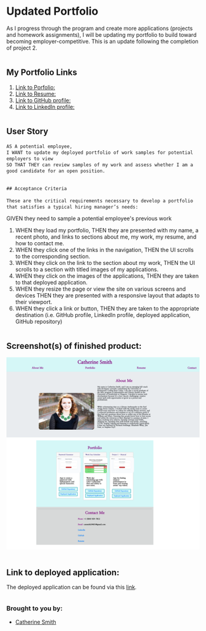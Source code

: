 # Updated Portfolio

As I progress through the program and create more applications (projects and homework assignments), I will be updating my portfolio to build toward becoming employer-competitive. This is an update following the completion of project 2.

```
```
## My Portfolio Links
1. [Link to Porfolio:](https://crsmith01.github.io/homework-7-updated-profile)
2. [Link to Resume:](https://docs.google.com/document/d/e/2PACX-1vTOmmrXw5f6mpnJ4ntzogEC_U2VBiDCNWEIMASmboPkLAYC9ApUQoJoF1oIFBqTWVA4OQbMzuODDxsM/pub)
3. [Link to GitHub profile:](https://github.com/crsmith01)
4. [Link to LinkedIn profile:](https://www.linkedin.com/in/catherine-smith24601)

```
```         
## User Story

```
AS A potential employee,
I WANT to update my deployed portfolio of work samples for potential employers to view
SO THAT THEY can review samples of my work and assess whether I am a good candidate for an open position.
```
```

## Acceptance Criteria

These are the critical requirements necessary to develop a portfolio that satisfies a typical hiring manager’s needs:

```
GIVEN they need to sample a potential employee's previous work
1. WHEN they load my portfolio,
    THEN they are presented with my name, a recent photo, and links to sections about me, my work, my resume, and how to contact me.
2. WHEN they click one of the links in the navigation,
    THEN the UI scrolls to the corresponding section.
3. WHEN they click on the link to the section about my work,
    THEN the UI scrolls to a section with titled images of my applications.
4. WHEN they click on the images of the applications,
    THEN they are taken to that deployed application.
5. WHEN they resize the page or view the site on various screens and devices
    THEN they are presented with a responsive layout that adapts to their viewport.
6. WHEN they click a link or button,
    THEN they are taken to the appropriate destination (i.e. GitHub profile, LinkedIn profile, deployed application, GitHub repository)
```
```

## Screenshot(s) of finished product:
![screenshot](./images/portfolio_hw7.png)

```
```

## Link to deployed application: 
The deployed application can be found via this 
[link](https://github.com/crsmith01/updated-portfolio-2).

```
```

### Brought to you by:
* [Catherine Smith](https://github.com/crsmith01)
